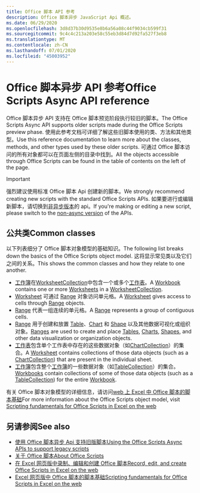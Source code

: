 ```yaml
---
title: Office 脚本 API 参考
description: Office 脚本异步 JavaScript Api 概述。
ms.date: 06/29/2020
ms.openlocfilehash: 3d8d37b30d9535e8b6a56a08c44f9034cb599f31
ms.sourcegitcommit: 9c4c4c213a203e58c55eb3d84d7d92fa527f3eb8
ms.translationtype: MT
ms.contentlocale: zh-CN
ms.lasthandoff: 07/01/2020
ms.locfileid: "45003952"
---
```

# <a name="office-scripts-async-api-reference"></a><span data-ttu-id="6835d-103">Office 脚本异步 API 参考</span><span class="sxs-lookup"><span data-stu-id="6835d-103">Office Scripts Async API reference</span></span>

<span data-ttu-id="6835d-104">Office 脚本异步 API 支持在 Office 脚本预览阶段执行较旧的脚本。</span><span class="sxs-lookup"><span data-stu-id="6835d-104">The Office Scripts Async API supports older scripts made during the Office Scripts preview phase.</span></span> <span data-ttu-id="6835d-105">使用此参考文档可详细了解这些旧脚本使用的类、方法和其他类型。</span><span class="sxs-lookup"><span data-stu-id="6835d-105">Use this reference documentation to learn more about the classes, methods, and other types used by these older scripts.</span></span> <span data-ttu-id="6835d-106">可通过 Office 脚本访问的所有对象都可以在页面左侧的目录中找到。</span><span class="sxs-lookup"><span data-stu-id="6835d-106">All the objects accessible through Office Scripts can be found in the table of contents on the left of the page.</span></span>

> [!IMPORTANT]
> <span data-ttu-id="6835d-107">强烈建议使用标准 Office 脚本 Api 创建新的脚本。</span><span class="sxs-lookup"><span data-stu-id="6835d-107">We strongly recommend creating new scripts with the standard Office Scripts APIs.</span></span> <span data-ttu-id="6835d-108">如果要进行或编辑新脚本，请切换到[非异步版本](?view=office-scripts)的 api。</span><span class="sxs-lookup"><span data-stu-id="6835d-108">If you're making or editing a new script, please switch to the [non-async version](?view=office-scripts) of the APIs.</span></span>

## <a name="common-classes"></a><span data-ttu-id="6835d-109">公共类</span><span class="sxs-lookup"><span data-stu-id="6835d-109">Common classes</span></span>

<span data-ttu-id="6835d-110">以下列表细分了 Office 脚本对象模型的基础知识。</span><span class="sxs-lookup"><span data-stu-id="6835d-110">The following list breaks down the basics of the Office Scripts object model.</span></span> <span data-ttu-id="6835d-111">这将显示常见类以及它们之间的关系。</span><span class="sxs-lookup"><span data-stu-id="6835d-111">This shows the common classes and how they relate to one another.</span></span>

- <span data-ttu-id="6835d-112">[工作簿](/javascript/api/office-scripts/excelscript/excelscript.workbook)在[WorksheetCollection](/javascript/api/office-scripts/excelscript/excelscript.worksheetcollection)中包含一个或多个[工作表](/javascript/api/office-scripts/excelscript/excelscript.worksheet)。</span><span class="sxs-lookup"><span data-stu-id="6835d-112">A [Workbook](/javascript/api/office-scripts/excelscript/excelscript.workbook) contains one or more [Worksheets](/javascript/api/office-scripts/excelscript/excelscript.worksheet) in a [WorksheetCollection](/javascript/api/office-scripts/excelscript/excelscript.worksheetcollection).</span></span>
- <span data-ttu-id="6835d-113">[Worksheet](/javascript/api/office-scripts/excelscript/excelscript.worksheet) 可通过 [Range](/javascript/api/office-scripts/excelscript/excelscript.range) 对象访问单元格。</span><span class="sxs-lookup"><span data-stu-id="6835d-113">A [Worksheet](/javascript/api/office-scripts/excelscript/excelscript.worksheet) gives access to cells through [Range](/javascript/api/office-scripts/excelscript/excelscript.range) objects.</span></span>
- <span data-ttu-id="6835d-114">[Range](/javascript/api/office-scripts/excelscript/excelscript.range) 代表一组连续的单元格。</span><span class="sxs-lookup"><span data-stu-id="6835d-114">A [Range](/javascript/api/office-scripts/excelscript/excelscript.range) represents a group of contiguous cells.</span></span>
- <span data-ttu-id="6835d-115">[Range](/javascript/api/office-scripts/excelscript/excelscript.range) 用于创建和放置 [Table](/javascript/api/office-scripts/excelscript/excelscript.table)、[Chart](/javascript/api/office-scripts/excelscript/excelscript.chart) 和 [Shape](/javascript/api/office-scripts/excelscript/excelscript.shape) 以及其他数据可视化或组织对象。</span><span class="sxs-lookup"><span data-stu-id="6835d-115">[Ranges](/javascript/api/office-scripts/excelscript/excelscript.range) are used to create and place [Tables](/javascript/api/office-scripts/excelscript/excelscript.table), [Charts](/javascript/api/office-scripts/excelscript/excelscript.chart), [Shapes](/javascript/api/office-scripts/excelscript/excelscript.shape), and other data visualization or organization objects.</span></span>
- <span data-ttu-id="6835d-116">[工作表](/javascript/api/office-scripts/excelscript/excelscript.worksheet)包含单个工作表中存在的这些数据对象（如[ChartCollection](/javascript/api/office-scripts/excelscript/excelscript.chartcollection)）的集合。</span><span class="sxs-lookup"><span data-stu-id="6835d-116">A [Worksheet](/javascript/api/office-scripts/excelscript/excelscript.worksheet) contains collections of those data objects (such as a [ChartCollection](/javascript/api/office-scripts/excelscript/excelscript.chartcollection)) that are present in the individual sheet.</span></span>
- <span data-ttu-id="6835d-117">[工作簿](/javascript/api/office-scripts/excelscript/excelscript.workbook)包含整个[工作簿](/javascript/api/office-scripts/excelscript/excelscript.workbook)的一些数据对象（如[TableCollection](/javascript/api/office-scripts/excelscript/excelscript.tablecollection)）的集合。</span><span class="sxs-lookup"><span data-stu-id="6835d-117">[Workbooks](/javascript/api/office-scripts/excelscript/excelscript.workbook) contain collections of some of those data objects (such as a [TableCollection](/javascript/api/office-scripts/excelscript/excelscript.tablecollection)) for the entire [Workbook](/javascript/api/office-scripts/excelscript/excelscript.workbook).</span></span>

<span data-ttu-id="6835d-118">有关 Office 脚本对象模型的详细信息，请访问[web 上 Excel 中 Office 脚本的脚本基础](/office/dev/scripts/develop/scripting-fundamentals)</span><span class="sxs-lookup"><span data-stu-id="6835d-118">For more information about the Office Scripts object model, visit [Scripting fundamentals for Office Scripts in Excel on the web](/office/dev/scripts/develop/scripting-fundamentals)</span></span>

## <a name="see-also"></a><span data-ttu-id="6835d-119">另请参阅</span><span class="sxs-lookup"><span data-stu-id="6835d-119">See also</span></span>

- [<span data-ttu-id="6835d-120">使用 Office 脚本异步 Api 支持旧版脚本</span><span class="sxs-lookup"><span data-stu-id="6835d-120">Using the Office Scripts Async APIs to support legacy scripts</span></span>](/office/dev/scripts/develop/excel-async-model)
- [<span data-ttu-id="6835d-121">关于 Office 脚本</span><span class="sxs-lookup"><span data-stu-id="6835d-121">About Office Scripts</span></span>](/office/dev/scripts/overview/excel)
- [<span data-ttu-id="6835d-122">在 Excel 网页版中录制、编辑和创建 Office 脚本</span><span class="sxs-lookup"><span data-stu-id="6835d-122">Record, edit, and create Office Scripts in Excel on the web</span></span>](/office/dev/scripts/tutorials/excel-tutorial)
- [<span data-ttu-id="6835d-123">Excel 网页版中 Office 脚本的脚本基础</span><span class="sxs-lookup"><span data-stu-id="6835d-123">Scripting fundamentals for Office Scripts in Excel on the web</span></span>](/office/dev/scripts/develop/scripting-fundamentals)
